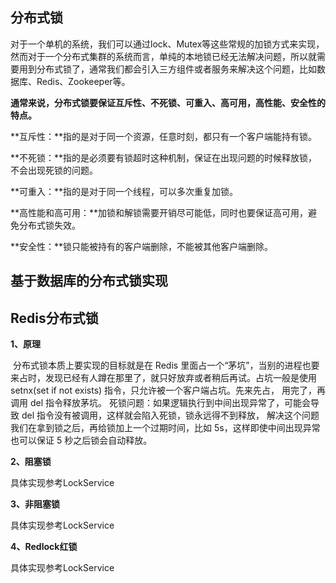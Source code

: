 ## 分布式锁

​       对于一个单机的系统，我们可以通过lock、Mutex等这些常规的加锁方式来实现，然而对于一个分布式集群的系统而言，单纯的本地锁已经无法解决问题，所以就需要用到分布式锁了，通常我们都会引入三方组件或者服务来解决这个问题，比如数据库、Redis、Zookeeper等。

**通常来说，分布式锁要保证互斥性、不死锁、可重入、高可用，高性能、安全性的特点。**

**互斥性：**指的是对于同一个资源，任意时刻，都只有一个客户端能持有锁。

**不死锁：**指的是必须要有锁超时这种机制，保证在出现问题的时候释放锁，不会出现死锁的问题。

**可重入：**指的是对于同一个线程，可以多次重复加锁。

**高性能和高可用：**加锁和解锁需要开销尽可能低，同时也要保证高可用，避免分布式锁失效。

**安全性：**锁只能被持有的客户端删除，不能被其他客户端删除。

## 基于数据库的分布式锁实现



## Redis分布式锁

**1、原理**

​       分布式锁本质上要实现的目标就是在 Redis 里面占一个“茅坑”，当别的进程也要来占时，发现已经有人蹲在那里了，就只好放弃或者稍后再试。占坑一般是使用 setnx(set if not exists) 指令，只允许被一个客户端占坑。先来先占， 用完了，再调用 del 指令释放茅坑。
死锁问题：如果逻辑执行到中间出现异常了，可能会导致 del 指令没有被调用，这样就会陷入死锁，锁永远得不到释放， 解决这个问题我们在拿到锁之后，再给锁加上一个过期时间，比如 5s，这样即使中间出现异常也可以保证 5 秒之后锁会自动释放。

**2、阻塞锁**

具体实现参考LockService

**3、非阻塞锁**

具体实现参考LockService

**4、Redlock红锁**

具体实现参考LockService